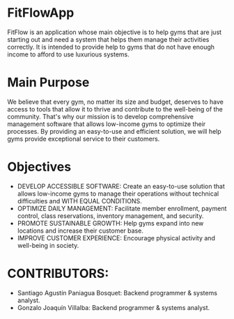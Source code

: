 # FitFlowApp

FitFlow is an application whose main objective is to help gyms that are just starting out and need a system that helps them manage their activities correctly.
It is intended to provide help to gyms that do not have enough income to afford to use luxurious systems.

# Main Purpose

We believe that every gym, no matter its size and budget, deserves to have access to tools that allow it to thrive and contribute to the well-being of the community.
That's why our mission is to develop comprehensive management software that allows low-income gyms to optimize their processes. By providing an easy-to-use and efficient solution, we will help gyms provide exceptional service to their customers.

# Objectives

* DEVELOP ACCESSIBLE SOFTWARE:
Create an easy-to-use solution that allows low-income gyms to manage their operations without technical difficulties and WITH EQUAL CONDITIONS.
* OPTIMIZE DAILY MANAGEMENT:
Facilitate member enrollment, payment control, class reservations, inventory management, and security.
* PROMOTE SUSTAINABLE GROWTH: 
Help gyms expand into new locations and increase their customer base.
* IMPROVE CUSTOMER EXPERIENCE:
Encourage physical activity and well-being in society.

# CONTRIBUTORS:
* Santiago Agustín Paniagua Bosquet: Backend programmer & systems analyst.
* Gonzalo Joaquín Villalba: Backend programmer & systems analyst.
